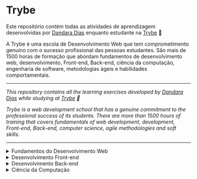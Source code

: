 # Trybe

Este repositório contém todas as atividades de aprendizagem desenvolvidas por <a href="https://www.linkedin.com/in/dandara-dias/">Dandara Dias</a> enquanto estudante na <a href="https://www.betrybe.com/">Trybe</a> 🚀

A Trybe é uma escola de Desenvolvimento Web que tem comprometimento genuíno com o sucesso profissional das pessoas estudantes. São mais de 1500 horas de formação que abordam fundamentos de desenvolvimento web, desenvolvimento, Front-end, Back-end, ciência da computação, engenharia de software, metodologias ágeis e habilidades comportamentais.

* * *

<em>This repository contains all the learning exercises developed by <a href="https://www.linkedin.com/in/dandara-dias/">Dandara Dias</a> while studying at <a href="https://www.betrybe.com/">Trybe</a> 🚀
  
Trybe is a web development school that has a genuine commitment to the professional success of its students. There are more than 1500 hours of training that covers fundamentals of web development, development, Front-end, Back-end, computer science, agile methodologies and soft skills.</em>

***

<details>
  <summary>Fundamentos do Desenvolvimento Web</summary>

  ### Bloco 01: Unix & Bash<br>
  - [x] Fundamentos do desenvolvimento web
  - [x] Introdução - Unix & Shell
  - [x] Unix & Bash - parte 1
  - [x] Unix & Bash - parte 2

  ### Bloco 02: Git, GitHub e Internet<br>
  
  ### Bloco 03: Introdução à HTML e CSS<br>
  - [x] Introdução - HTML & CSS
  - [x] HTML & CSS - Estruturas de página
  - [x] HTML & CSS - Primeiros passos em CSS
  - [x] HTML & CSS - Seletores e posicionamento
  - [ ] HTML Semântico<br>

  ### Bloco 04: Introdução à JavaScript e Lógica de Programação
  - [ ] Introdução - JavaScript <br>
  - [ ] JavaScript - Primeiros passos<br>
  - [ ] JavaScript - Array e loop for <br>
  - [ ] JavaScript - Lógica de programação e algoritmos <br>
  - [ ] JavaScript - Objetos e funções <br>

  ### Bloco 05: JavaScript - DOM, Eventos e Web Storage<br>
  - [ ] JavaScript - DOM e seletores<br>
  - [ ] Trabalhando com elementos<br>
  - [ ] JavaScript - Eventos<br>
  - [ ] JavaScript - Web Storage <br>
  
  ### Bloco 06: HTML e CSS: Forms, Flexbox e Responsivo<br>
  - [ ] HTML & CSS - Forms<br>
  - [ ] Bibliotecas JavaScript e Frameworks CSS<br>
  - [ ] Introdução - CSS Flexbox<br>
  - [ ] CSS Flexbox - Parte 1<br>
  - [ ] CSS Flexbox - Parte 2<br>
  - [ ] CSS Responsivo - Mobile First<br>
  
  ### Bloco 07: Introdução à JavaScript ES6 e Testes Unitários<br>
  - [ ] JavaScript ES6 - let, const, arrow functions e template literals<br>
  - [ ] JavaScript ES6 - Objects<br>
  - [ ] Primeiros passos em Jest<br>
  
  ### Bloco 08: Higher Order Functions do JavaScript ES6<br>
  - [ ] JavaScript ES6 - Introdução a Higher Order Functions<br>
  - [ ] JavaScript ES6 - Higher Order Functions - forEach, find, some, every, sort<br>
  - [ ] JavaScript ES6 - Higher Order Functions - map e filter<br>
  - [ ] JavaScript ES6 - Higher Order Functions - reduce<br>
  - [ ] JavaScript ES6 - spread operator, parâmetro rest, destructuring e mais<br>
  
  ### Bloco 09: JavaScript e Testes Assíncronos<br>
  - [ ] JavaScript Assíncrono e Callbacks<br>
  - [ ] JavaScript Assíncrono - Fetch API e async/await<br>
  - [ ] Jest - Testes Assíncronos<br>
  
</details>

<details>
  <summary>Desenvolvimento Front-end</summary>
  
  ### Bloco 10: Introdução à React<br>
  - [ ] Introdução - Front-end
  - [ ] Introdução - React
  - [ ] 'Hello, world!' no React!
  - [ ] Componentes React
  
  ### Bloco 11: Componentes com Estado, Eventos e Formulários com React<br>
  - [ ] Componentes com estado e eventos
  - [ ] Formulários no React
  
  ### Bloco 12: Ciclo de Vida de Componentes e React Router<br>
  - [ ] Ciclo de vida de componentes
  - [ ] React Router
  
  ### Bloco 13: Metodologias Ágeis<br>
  
  ### Bloco 14: Testes automatizados com React Testing Library<br>
  - [ ] RTL - Primeiros passos
  - [ ] RTL - Mocks e Inputs
  - [ ] RTL - Testando React Router
  
  ### Bloco 15: Gerenciamento de estado com Redux<br>
  - [ ] Introdução ao Redux - O estado global da aplicação
  - [ ] Usando o Redux no React
  - [ ] Usando o Redux no React - Prática
  - [ ] Usando o Redux no React - Actions Assíncronas
  - [ ] Testes em React-Redux
  
  ### Bloco 16: Projeto Jogo de Trivia<br>
  
  ### Bloco 17: Context API e React Hooks<br>
  - [ ] Context API do React
  - [ ] React Hooks - useState e useContext
  - [ ] React Hooks - useEffect e Hooks Customizados
  
  ### Bloco 18: Projeto App de Receitas<br>
  
</details>

<details>
  <summary>Desenvolvimento Back-end</summary>
  
  ### Bloco 19: Docker - Utilizando Containers<br>
  - [ ] Utilizando Containers - Docker
  - [ ] Manipulação e Criação de Imagens no Docker
  - [ ] Orquestrando Containers com Docker Compose
  
  ### Bloco 20: Introdução à SQL<br>
  - [ ] Banco de dados SQL
  - [ ] Encontrando dados em um banco de dados
  - [ ] Filtrando dados de forma específica
  - [ ] Manipulando tabelas
  
  ### Bloco 21: Funções SQL, JOINs e Normalização
  - [ ] Funções mais usadas no SQL
  - [ ] Descomplicando JOINs
  - [ ] Transformando ideias em um modelo de banco de dados
  
  ### Bloco 22: Introdução ao desenvolvimento Web com Node.js<br>
  - [ ] Node.js - Um motor JavaScript
  - [ ] Node.js - Fluxo Assíncrono
  - [ ] Mocha, Chai e Sinon - Testes de Back-end com Node.js
  - [ ] Express - HTTP com Node.js
  - [ ] Express - Middlewares
  
  ### Bloco 23: Node.js - Camada de Serviço e Arquitetura Rest e Restful<br>
  - [ ] Arquitetura de Software - Camada de Model
  - [ ] Arquitetura de Software - Camada de Controller e Service
  - [ ] Arquitetura Web - Rest e Restful
  - [ ] Arquitetura de Software - Testando as Camadas
  
  ### Bloco 24: Node.js - ORM e Autenticação<br>
  - [ ] ORM - Interface da aplicação com o banco de dados
  - [ ] ORM - Associations
  - [ ] JWT - (JSON Web Token)
  - [ ] Testando APIs com Testes de Integração
  
  ### Bloco 25: Deployment<br>
  - [ ] Infraestrutura - Deploy com Heroku
  - [ ] Deploy Docker & Heroku
  
  ### Bloco 26: TypeScript<br>
  - [ ] Introdução ao TypeScript
  - [ ] Tipagem Estática e Generics
  - [ ] Express com TypeScript
  
  ### Bloco 27: Programação Orientada a Objetos (POO) e SOLID<br>
  - [ ] Introdução à Orientação a Objetos
  - [ ] Herança e Interfaces
  - [ ] Polimorfismo
  - [ ] SOLID - Introdução
  - [ ] SOLID - Continuação
  
  ### Bloco 28: Projeto TFC - Trybe Futebol Clube<br>
  
  ### Bloco 29: Introdução ao MongoDB<br>
  - [ ] MongoDB - Introdução
  - [ ] Filter Operators
  
  ### Bloco 30: MongoDB - Updates Simples e Complexos<br>
  - [ ] Updates Simples
  - [ ] Updates Complexos - Arrays - Parte 1
  - [ ] Updates Complexos - Arrays - Parte 2
  
  ### Bloco 31: MasterClass - VPS, CI/CD<br>
  
  ### Bloco 32: Projeto App de Delivery<br>
  
</details>

<details>
  <summary>Ciência da Computação</summary>
  
  ### Bloco 33: Introdução à Python<br>
  - [ ] Aprendendo Python
  - [ ] Entrada e Saída de Dados
  - [ ] Testes
  
  ### Bloco 34: Programação Orientada a Objetos e Padrões de Projeto<br>
  - [ ] Introdução à programação orientada a objetos
  - [ ] Herança, Composição e Interfaces
  - [ ] Padrões de projeto
  
  ### Bloco 35: Redes e Raspagem de Dados<br>
  - [ ] Arquitetura de redes
  - [ ] Redes de computadores, ferramentas e segurança
  - [ ] Raspagem de Dados
  
  ### Bloco 36: Algoritmos<br>
  - [ ] Complexidade de Algoritmos
  - [ ] Recursividade e Estratégias para solução de problemas
  - [ ] Algoritmos de ordenação e busca
  
  ### Bloco 37: Estrutura de Dados I - Arrays, Hashmaps e Sets<br>
  - [ ] Arquitetura de Computadores
  - [ ] Arrays
  - [ ] Hashmap e Dict
  - [ ] Set
  
  ### Bloco 38: Estrutura de Dados II - Listas, Filas e Pilhas<br>
  - [ ] Nó e Listas Encadeadas
  - [ ] Pilhas e Filas
  
</details>
